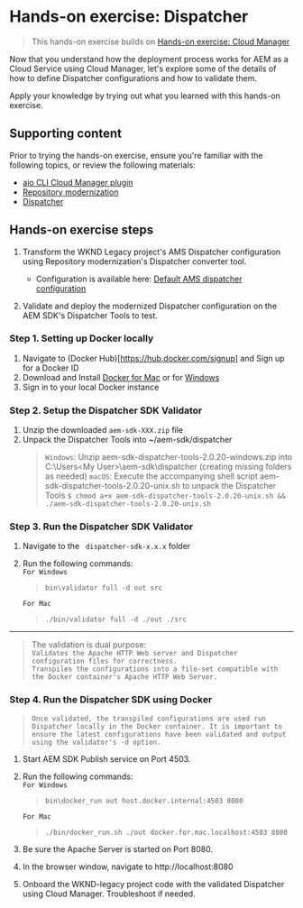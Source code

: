 # Hands-on exercise: Dispatcher

> This hands-on exercise builds on [Hands-on exercise: Cloud Manager](https://github.com/adobe/aem-cloud-engineering-video-series-exercises/tree/session4-cloud-manager)

Now that you understand how the deployment process works for AEM as a Cloud Service using Cloud Manager, let's explore some of the details of how to define Dispatcher configurations and how to validate them.

Apply your knowledge by trying out what you learned with this hands-on exercise.

## Supporting content 

Prior to trying the hands-on exercise, ensure you're familiar with the following topics, or review the following materials:
 
+ [aio CLI Cloud Manager plugin](https://github.com/adobe/aem-enablement/tree/master/AEMAsACloudService/11_CloudManager_AIO)
+ [Repository modernization](https://experienceleague.adobe.com/docs/experience-manager-learn/cloud-service/migration/moving-to-aem-as-a-cloud-service/repository-modernization.html?lang=en)
+ [Dispatcher](https://experienceleague.adobe.com/docs/experience-manager-learn/cloud-service/migration/moving-to-aem-as-a-cloud-service/dispatcher.html?lang=en)

## Hands-on exercise steps

1. Transform the WKND Legacy project's AMS Dispatcher configuration using Repository modernization's Dispatcher converter tool. 
    + Configuration is available here: [Default AMS dispatcher configuration](https://docs.adobe.com/content/help/en/experience-manager-cloud-manager/using/getting-started/dispatcher-configurations.html)

2. Validate and deploy the modernized Dispatcher configuration on the AEM SDK's Dispatcher Tools to test. 

### Step 1. Setting up Docker locally

1. Navigate to (Docker Hub)[https://hub.docker.com/signup] and Sign up for a Docker ID
1. Download and Install [Docker for Mac](https://download.docker.com/mac/stable/Docker.dmg) or for [Windows](https://download.docker.com/win/stable/Docker%20Desktop%20Installer.exe)
1. Sign in to your local Docker instance

### Step 2. Setup the Dispatcher SDK Validator

1. Unzip the downloaded `aem-sdk-XXX.zip` file
1. Unpack the Dispatcher Tools into ~/aem-sdk/dispatcher
    > ` Windows `: Unzip aem-sdk-dispatcher-tools-2.0.20-windows.zip into C:\Users\<My User>\aem-sdk\dispatcher (creating missing folders as needed)
    > ` macOS `: Execute the accompanying shell script aem-sdk-dispatcher-tools-2.0.20-unix.sh to unpack the Dispatcher Tools
     > `$ chmod a+x aem-sdk-dispatcher-tools-2.0.20-unix.sh && ./aem-sdk-dispatcher-tools-2.0.20-unix.sh `


### Step 3. Run the Dispatcher SDK Validator

1. Navigate to the ` dispatcher-sdk-x.x.x` folder
1. Run the following commands: <br>
    `For Windows`<br>
    > `bin\validator full -d out src` <br>

    `For Mac`<br>
    > `./bin/validator full -d ./out ./src`

---

> The validation is dual purpose:<br>
>    `Validates the Apache HTTP Web server and Dispatcher configuration files for correctness.`<br>
>    `Transpiles the configurations into a file-set compatible with the Docker container's Apache HTTP Web Server.`

### Step 4. Run the Dispatcher SDK using Docker

> `Once validated, the transpiled configurations are used run Dispatcher locally in the Docker container. It is important to ensure the latest configurations have been validated and output using the validator's -d option.`

1. Start AEM SDK Publish service on Port 4503.
2. Run the following commands: <br>
    `For Windows`<br>
    > `bin\docker_run out host.docker.internal:4503 8080` <br>

    `For Mac`<br>
    > `./bin/docker_run.sh ./out docker.for.mac.localhost:4503 8080`

3. Be sure the Apache Server is started on Port 8080. 
4. In the browser window, navigate to http://localhost:8080
5. Onboard the WKND-legacy project code with the validated Dispatcher using Cloud Manager. Troubleshoot if needed. 
